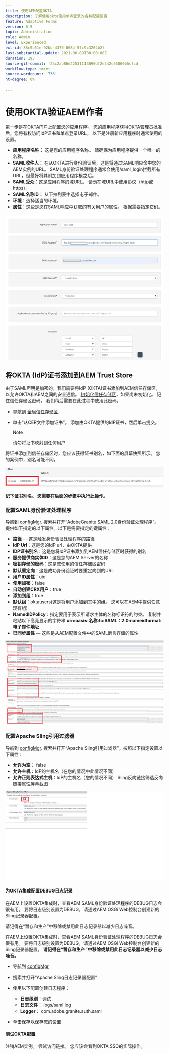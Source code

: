 ```yaml
---
title: 使用AEM配置OKTA
description: 了解使用okta使用单点登录的各种配置设置
feature: Adaptive Forms
version: 6.5
topic: Administration
role: Admin
level: Experienced
exl-id: 85c9b51e-92bb-4376-8684-57c9c3204b2f
last-substantial-update: 2021-06-09T00:00:00Z
duration: 193
source-git-commit: f23c2ab86d42531113690df2e342c65060b5c7cd
workflow-type: tm+mt
source-wordcount: '733'
ht-degree: 0%

---
```


# 使用OKTA验证AEM作者

第一步是在OKTA门户上配置您的应用程序。 您的应用程序获得OKTA管理员批准后，您将有权访问IdP证书和单点登录URL。 以下是注册新应用程序时通常使用的设置。

* **应用程序名称：** 这是您的应用程序名称。 请确保为应用程序提供一个唯一的名称。
* **SAML收件人：** 在从OKTA进行身份验证后，这是将通过SAML响应命中您的AEM实例的URL。 SAML身份验证处理程序通常会使用/saml_login拦截所有URL，但最好将其附加到应用程序根之后。
* **SAML受众**：这是应用程序的域URL。 请勿在域URL中使用协议（http或https）。
* **SAML名称ID：** 从下拉列表中选择电子邮件。
* **环境**：选择适当的环境。
* **属性**：这些是您在SAML响应中获取的有关用户的属性。 根据需要指定它们。


![okta-application](assets/okta-app-settings-blurred.PNG)


## 将OKTA (IdP)证书添加到AEM Trust Store

由于SAML声明是加密的，我们需要将IdP (OKTA)证书添加到AEM信任存储区，以允许OKTA和AEM之间的安全通信。
[初始化信任存储区](http://localhost:4502/libs/granite/security/content/truststore.html)，如果尚未初始化。
记住信任存储区密码。 我们稍后需要在此过程中使用此密码。

* 导航到 [全局信任存储区](http://localhost:4502/libs/granite/security/content/truststore.html).
* 单击“从CER文件添加证书”。 添加由OKTA提供的IdP证书，然后单击提交。

  >[!NOTE]
  >
  >请勿将证书映射到任何用户

将证书添加到信任存储区时，您应该获得证书别名，如下面的屏幕快照所示。 您的案例中，别名可能不同。

![证书别名](assets/cert-alias.PNG)

**记下证书别名。 您需要在后面的步骤中执行此操作。**

### 配置SAML身份验证处理程序

导航到 [configMgr](http://localhost:4502/system/console/configMgr).
搜索并打开“AdobeGranite SAML 2.0身份验证处理程序”。
提供如下指定的以下属性。以下是需要指定的键属性：

* **路径**  — 这是触发身份验证处理程序的路径
* **IdP Url**：这是您的IdP url，由OKTA提供
* **IDP证书别名**：这是您将IdP证书添加到AEM信任存储区时获得的别名
* **服务提供商实体ID**：这是您的AEM Server的名称
* **密钥存储的密码**：这是您使用的信任存储区密码
* **默认重定向**：这是成功身份验证时要重定向到的URL
* **用户ID属性**：uid
* **使用加密**：false
* **自动创建CRX用户**：true
* **添加到组**：true
* **默认组**：oktausers(这是将用户添加到其中的组。 您可以在AEM中提供任意现有组)
* **NamedIDPolicy**：指定要用于表示所请求主体的名称标识符的约束。 复制并粘贴以下高亮显示的字符串 **urn:oasis:名称:tc:SAML：2.0:nameidformat:电子邮件地址**
* **已同步属性**  — 这些是从AEM配置文件中的SAML断言存储的属性

![saml-authentication-handler](assets/saml-authentication-settings-blurred.PNG)

### 配置Apache Sling引用过滤器

导航到 [configMgr](http://localhost:4502/system/console/configMgr).
搜索并打开“Apache Sling引用过滤器”。按照以下指定设置以下属性：

* **允许为空**： false
* **允许主机**：IdP的主机名（在您的情况中此情况不同）
* **允许正则表达式主机**：IdP的主机名（您的情况不同） Sling反向链接筛选反向链接属性屏幕截图

![referrer-filter](assets/okta-referrer.png)

#### 为OKTA集成配置DEBUG日志记录

在AEM上设置OKTA集成时，查看AEM SAML身份验证处理程序的DEBUG日志会很有用。 要将日志级别设置为DEBUG，请通过AEM OSGi Web控制台创建新的Sling记录器配置。

请记得在“暂存和生产”中移除或禁用此日志记录器以减少日志噪音。

在AEM上设置OKTA集成时，查看AEM SAML身份验证处理程序的DEBUG日志会很有用。 要将日志级别设置为DEBUG，请通过AEM OSGi Web控制台创建新的Sling记录器配置。
**请记得在“暂存和生产”中移除或禁用此日志记录器以减少日志噪音。**
* 导航到 [configMgr](http://localhost:4502/system/console/configMgr)

* 搜索并打开“Apache Sling日志记录器配置”
* 使用以下配置创建日志程序：
   * **日志级别**：调试
   * **日志文件**： logs/saml.log
   * **Logger**： com.adobe.granite.auth.saml
* 单击保存以保存您的设置

#### 测试OKTA配置

注销AEM实例。 尝试访问链接。 您应该会看到OKTA SSO的实际操作。
